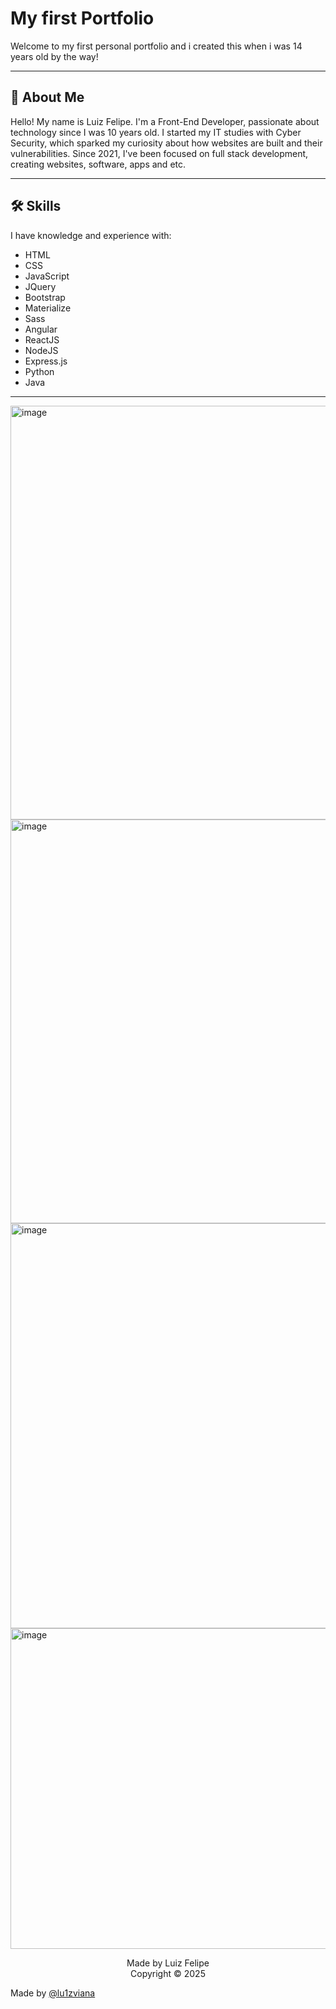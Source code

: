 # My first Portfolio

Welcome to my first personal portfolio and i created this when i was 14 years old by the way!

---

## 🌟 About Me

Hello! My name is Luiz Felipe. I'm a Front-End Developer, passionate about technology since I was 10 years old. I started my IT studies with Cyber Security, which sparked my curiosity about how websites are built and their vulnerabilities. Since 2021, I've been focused on full stack development, creating websites, software, apps and etc.

---

## 🛠 Skills

I have knowledge and experience with:
- HTML
- CSS
- JavaScript
- JQuery
- Bootstrap
- Materialize
- Sass
- Angular
- ReactJS
- NodeJS
- Express.js
- Python
- Java

---
<!--
## 📁 Projects

Some featured projects:

- **News Portal:**  
  A complete, responsive news portal with several pages, developed with ❤️.

- **Newsletter:**  
  Made with EJS and Node.js, so you don't miss out on tech news. Developed with ❤️.

- **Dashboard:**  
  Built with HTML, SCSS, and JQuery, a front-end admin screen. Developed with ❤️.
  -->

<img width="1365" height="662" alt="image" src="https://github.com/user-attachments/assets/760adee4-63b5-4699-a304-623ff9a0e989" />
<img width="1348" height="646" alt="image" src="https://github.com/user-attachments/assets/4a7d95d8-7984-4856-bc39-9ce1f0dad414" />
<img width="1350" height="648" alt="image" src="https://github.com/user-attachments/assets/dee0332f-29cc-45c9-900b-ddc6b209daca" />
<img width="1351" height="513" alt="image" src="https://github.com/user-attachments/assets/9936e4b0-5a65-4b5e-8d74-0a169944308c" />

<p align="center">Made by Luiz Felipe <br> 
Copyright © 2025</p>

Made by [@lu1zviana](https://github.com/lu1zviana)
